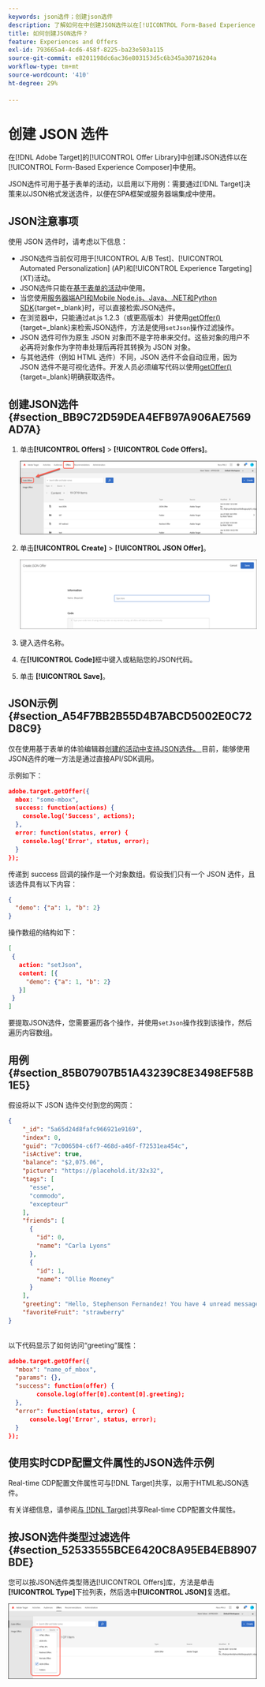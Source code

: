 ```yaml
---
keywords: json选件；创建json选件
description: 了解如何在中创建JSON选件以在[!UICONTROL Form-Based Experience Composer]中使用。
title: 如何创建JSON选件？
feature: Experiences and Offers
exl-id: 793665a4-4cd6-458f-8225-ba23e503a115
source-git-commit: e8201198dc6ac36e803153d5c6b345a30716204a
workflow-type: tm+mt
source-wordcount: '410'
ht-degree: 29%

---
```


# 创建 JSON 选件

在[!DNL Adobe Target]的[!UICONTROL Offer Library]中创建JSON选件以在[!UICONTROL Form-Based Experience Composer]中使用。

JSON选件可用于基于表单的活动，以启用以下用例：需要通过[!DNL Target]决策来以JSON格式发送选件，以便在SPA框架或服务器端集成中使用。

## JSON注意事项

使用 JSON 选件时，请考虑以下信息：

* JSON选件当前仅可用于[!UICONTROL A/B Test]、[!UICONTROL Automated Personalization] (AP)和[!UICONTROL Experience Targeting] (XT)活动。
* JSON选件只能在[基于表单的活动](/help/main/c-experiences/form-experience-composer.md)中使用。
* 当您使用[服务器端API和Mobile Node.js、Java、.NET和Python SDK](https://experienceleague.adobe.com/docs/target-dev/developer/server-side/server-side-overview.html?lang=zh-Hans){target=_blank}时，可以直接检索JSON选件。
* 在浏览器中，只能通过at.js 1.2.3（或更高版本）并使用[getOffer()](https://experienceleague.adobe.com/docs/target-dev/developer/client-side/at-js-implementation/functions-overview/adobe-target-getoffer.html?lang=zh-Hans){target=_blank}来检索JSON选件，方法是使用`setJson`操作过滤操作。
* JSON 选件可作为原生 JSON 对象而不是字符串来交付。这些对象的用户不必再将对象作为字符串处理后再将其转换为 JSON 对象。
* 与其他选件（例如 HTML 选件）不同，JSON 选件不会自动应用，因为 JSON 选件不是可视化选件。开发人员必须编写代码以使用[getOffer()](https://experienceleague.adobe.com/docs/target-dev/developer/client-side/at-js-implementation/functions-overview/adobe-target-getoffer.html?lang=zh-Hans){target=_blank}明确获取选件。

## 创建JSON选件 {#section_BB9C72D59DEA4EFB97A906AE7569AD7A}

1. 单击&#x200B;**[!UICONTROL Offers]** > **[!UICONTROL Code Offers]**。

   ![选件>代码选件选项卡](/help/main/c-experiences/c-manage-content/assets/code-offers-tab.png)

1. 单击&#x200B;**[!UICONTROL Create]** > **[!UICONTROL JSON Offer]**。

   ![offer-json图像](assets/offer-json.png)

1. 键入选件名称。
1. 在&#x200B;**[!UICONTROL Code]**&#x200B;框中键入或粘贴您的JSON代码。
1. 单击 **[!UICONTROL Save]**。

## JSON示例 {#section_A54F7BB2B55D4B7ABCD5002E0C72D8C9}

仅在使用基于表单的体验编辑器[创建的活动中支持JSON选件。 ](/help/main/c-experiences/form-experience-composer.md)目前，能够使用JSON选件的唯一方法是通过直接API/SDK调用。

示例如下：

```json
adobe.target.getOffer({ 
  mbox: "some-mbox", 
  success: function(actions) { 
    console.log('Success', actions); 
  }, 
  error: function(status, error) { 
    console.log('Error', status, error); 
  } 
});
```

传递到 success 回调的操作是一个对象数组。假设我们只有一个 JSON 选件，且该选件具有以下内容：

```json
{ 
  "demo": {"a": 1, "b": 2} 
}
```

操作数组的结构如下：

```json
[ 
 { 
   action: "setJson", 
   content: [{ 
     "demo": {"a": 1, "b": 2} 
   }] 
 }  
]
```

要提取JSON选件，您需要遍历各个操作，并使用`setJson`操作找到该操作，然后遍历内容数组。

## 用例 {#section_85B07907B51A43239C8E3498EF58B1E5}

假设将以下 JSON 选件交付到您的网页：

```json
{ 
    "_id": "5a65d24d8fafc966921e9169", 
    "index": 0, 
    "guid": "7c006504-c6f7-468d-a46f-f72531ea454c", 
    "isActive": true, 
    "balance": "$2,075.06", 
    "picture": "https://placehold.it/32x32", 
    "tags": [ 
      "esse", 
      "commodo", 
      "excepteur"
    ], 
    "friends": [ 
      { 
        "id": 0, 
        "name": "Carla Lyons" 
      }, 
      { 
        "id": 1, 
        "name": "Ollie Mooney" 
      } 
    ], 
    "greeting": "Hello, Stephenson Fernandez! You have 4 unread messages.", 
    "favoriteFruit": "strawberry" 
} 
  
```

以下代码显示了如何访问“greeting”属性：

```json
adobe.target.getOffer({   
  "mbox": "name_of_mbox", 
  "params": {}, 
  "success": function(offer) {           
        console.log(offer[0].content[0].greeting); 
  },   
  "error": function(status, error) {           
      console.log('Error', status, error); 
  } 
});
```

## 使用实时CDP配置文件属性的JSON选件示例

Real-time CDP配置文件属性可与[!DNL Target]共享，以用于HTML和JSON选件。

有关详细信息，请参阅[与 [!DNL Target]](/help/main/c-integrating-target-with-mac/integrating-with-rtcdp.md#rtcdp-profile-attributes)共享Real-time CDP配置文件属性。

## 按JSON选件类型过滤选件 {#section_52533555BCE6420C8A95EB4EB8907BDE}

您可以按JSON选件类型筛选[!UICONTROL Offers]库，方法是单击&#x200B;**[!UICONTROL Type]**&#x200B;下拉列表，然后选中&#x200B;**[!UICONTROL JSON]**&#x200B;复选框。

![offer-json-filter图像](assets/offer-json-filter.png)

